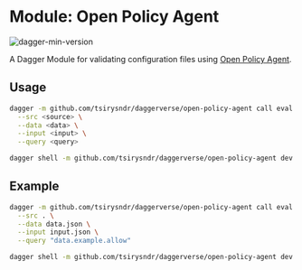 # Module: Open Policy Agent

![dagger-min-version](https://img.shields.io/badge/dagger%20version-v0.9.3-yellow)

A Dagger Module for validating configuration files using [Open Policy Agent](https://www.openpolicyagent.org/).

## Usage

```sh
dagger -m github.com/tsirysndr/daggerverse/open-policy-agent call eval \
  --src <source> \
  --data <data> \
  --input <input> \
  --query <query>
```

```sh
dagger shell -m github.com/tsirysndr/daggerverse/open-policy-agent dev --src <source>
```

## Example

```sh
dagger -m github.com/tsirysndr/daggerverse/open-policy-agent call eval \
  --src . \
  --data data.json \
  --input input.json \
  --query "data.example.allow"
```

```sh
dagger shell -m github.com/tsirysndr/daggerverse/open-policy-agent dev --src .
```
